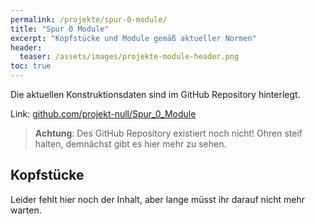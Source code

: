 ```yaml
---
permalink: /projekte/spur-0-module/
title: "Spur 0 Module"
excerpt: "Kopfstücke und Module gemäß aktueller Normen"
header:
  teaser: /assets/images/projekte-module-header.png
toc: true
---
```

Die aktuellen Konstruktionsdaten sind im GitHub Repository hinterlegt.

Link: [github.com/projekt-null/Spur_0_Module](https://github.com/projekt-null/Spur_0_Module) 

> **Achtung**: Des GitHub Repository existiert noch nicht! Ohren steif halten, demnächst gibt es hier mehr zu sehen.

## Kopfstücke

Leider fehlt hier noch der Inhalt, aber lange müsst ihr darauf nicht mehr warten.